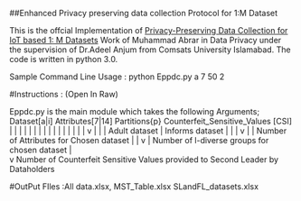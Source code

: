 ##Enhanced Privacy preserving data collection Protocol for 1:M Dataset

This is the offcial Implementation of [Privacy-Preserving Data Collection for IoT based 1: M Datasets](https://link.springer.com/article/10.1007/s11042-021-10562-3) Work of Muhammad Abrar in Data Privacy under the supervision of Dr.Adeel Anjum from Comsats University Islamabad.
The code is written in python 3.0.

Sample Command Line Usage : python Eppdc.py a 7 50 2


#Instructions : (Open In Raw)

Eppdc.py is the main module which takes the following Arguments; Dataset[a|i] Attributes[7|14] Partitions{p} Counterfeit_Sensitive_Values [CSI] 
                                                                       |              |             |                  |
                                                                       |              |             |                  |
                                                                       |              |             |                  |
                                                                       |              |             |                  |
                                                                       v              |             |                  |
                                                   Adult dataset | Informs dataset    |             |                  |
                                                                                      v             |                  |
                                                         Number of Attributes for Chosen dataset    |                  |
                                                                                                    v                  |
                                                               Number of l-diverse groups for chosen dataset           |  
                                                                                                                       v
                                                                       Number of Counterfeit Sensitive Values provided to Second Leader by Dataholders


#OutPut FIles :All data.xlsx, MST_Table.xlsx SLandFL_datasets.xlsx

